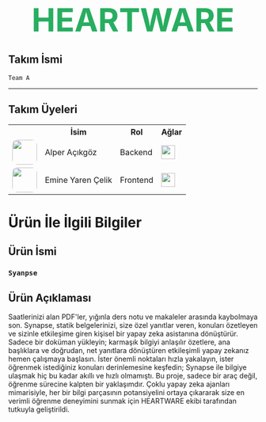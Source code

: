 <p align="center">
  <span style="font-size:64px; font-weight: bold; color: #27ae60;">HEARTWARE</span>
</p>

## Takım İsmi

`Team A`

---

## Takım Üyeleri

<table>
  <tr>
    <th></th>
    <th>İsim</th>
    <th>Rol</th>
    <th>Ağlar</th>
  </tr>
  <tr>
    <td>
      <img src="assets/alper.jpg" width="50" height="50" style="border-radius:10px;" />
    </td>
    <td>Alper Açıkgöz</td>
    <td>Backend</td>
    <td>
      <a href="https://www.linkedin.com/in/alper-açıkgöz-ceng0101" target="_blank">
        <img src="https://cdn.jsdelivr.net/gh/devicons/devicon/icons/linkedin/linkedin-original.svg" width="28" height="28" />
      </a>
    </td>
  </tr>
  <tr>
    <td>
      <img src="assets/yaren.jpg" width="50" height="50" style="border-radius:10px;" />
    </td>
    <td>Emine Yaren Çelik</td>
    <td>Frontend</td>
    <td>
      <a href="https://www.linkedin.com/in/emine-yaren-celik-815802296/" target="_blank">
        <img src="https://cdn.jsdelivr.net/gh/devicons/devicon/icons/linkedin/linkedin-original.svg" width="28" height="28" />
      </a>
    </td>
  </tr>
</table>

# Ürün İle İlgili Bilgiler

## Ürün İsmi

### **`Syanpse`**

## Ürün Açıklaması

Saatlerinizi alan PDF'ler, yığınla ders notu ve makaleler arasında kaybolmaya son. Synapse, statik belgelerinizi, size özel yanıtlar veren, konuları özetleyen ve sizinle etkileşime giren kişisel bir yapay zeka asistanına dönüştürür. Sadece bir doküman yükleyin; karmaşık bilgiyi anlaşılır özetlere, ana başlıklara ve doğrudan, net yanıtlara dönüştüren etkileşimli yapay zekanız hemen çalışmaya başlasın. İster önemli noktaları hızla yakalayın, ister öğrenmek istediğiniz konuları derinlemesine keşfedin; Synapse ile bilgiye ulaşmak hiç bu kadar akıllı ve hızlı olmamıştı.
Bu proje, sadece bir araç değil, öğrenme sürecine kalpten bir yaklaşımdır. Çoklu yapay zeka ajanları mimarisiyle, her bir bilgi parçasının potansiyelini ortaya çıkararak size en verimli öğrenme deneyimini sunmak için HEARTWARE ekibi tarafından tutkuyla geliştirildi.
























